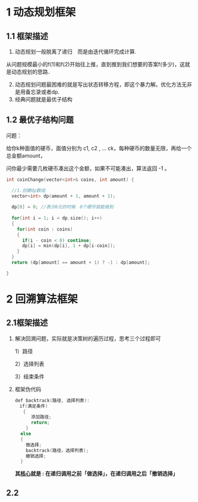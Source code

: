 # 1 动态规划框架

## 1.1 框架描述

1. 动态规划一般脱离了递归　而是由迭代循环完成计算.

​      从问题规模最小的f(1)和f(2)开始往上推，直到推到我们想要的答案f(多少)，这就是动态规划的思路．

2. 动态规划问题最困难的就是写出状态转移方程，即这个暴力解。优化方法无非是用备忘录或者dp.
3. 经典问题就是最优子结构

## 1.2 最优子结构问题

问题：

给你k种面值的硬币，面值分别为 c1,  c2 , ... ck，每种硬币的数量无限，再给一个总金额amount，

问你最少需要几枚硬币凑出这个金额，如果不可能凑出，算法返回 -1 。

```c++
int coinChange(vector<int>& coins, int amount) {

  //1.创建dp数组
  vector<int> dp(amount + 1, amount + 1);
  
  dp[0] = 0; //表示0元的时候　0个硬币就能做到
  
  for(int i = 1; i < dp.size(); i++)
  {
    for(int coin : coins)
    {
      if(i - coin < 0) continue;
      dp[i] = min(dp[i], 1 + dp[i-coin]);
    }
  }
  return (dp[amount] == amount + 1) ? -1 : dp[amount];

}
```





# 2 回溯算法框架

## 2.1框架描述

1. 解决回溯问题，实际就是决策树的遍历过程，思考三个过程即可

   1）路径

   2）选择列表

   3）结束条件

2. 框架伪代码

   ```c++
   def backtrack(路径, 选择列表):
   　if(满足条件)　
      {
         添加路径;
         return;
       }
     else
     {
       做选择;
       backtrack(路径，选择列表);
       撤销选择;
     }
   ```

   **其<u>核心</u>就是 : 在递归调用之前「做选择」，在递归调用之后「撤销选择」**

## 2.2 
